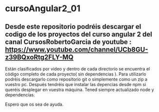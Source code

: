 # cursoAngular2_01
Desde este repositorio podréis descargar el codigo de los proyectos del curso angular 2
del canal CursosRobertoGarcia de youtube :
https://www.youtube.com/channel/UCb8GU-z39BQxoRtg2FLY-MQ
---------------------------------------------------------------------------------------
Están clasificados por video y dentro de cada directorio se encuentra el código completo
de cada proyecto( sin dependencias ). Para utilizarlo podréis descargarlo como repositorio
git o simplemente como un zip a vuestro pc. Después tendréis que instalar las depencias desde
npm si queréis desplegar en vuestra máquina. Tened siempre actualizado node y dependencias.

Espero que os sea de ayuda.

